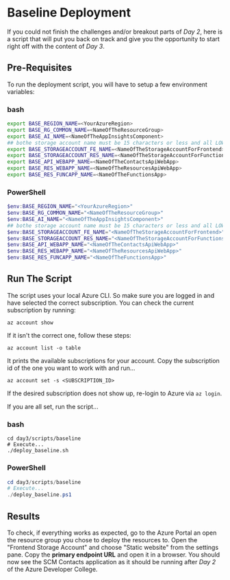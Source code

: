 # Baseline Deployment

If you could not finish the challenges and/or breakout parts of *Day 2*, here is a script that will put you back on track and give you the opportunity to start right off with the content of *Day 3*.

## Pre-Requisites

To run the deployment script, you will have to setup a few environment variables:

### bash

```bash
export BASE_REGION_NAME=<YourAzureRegion>
export BASE_RG_COMMON_NAME=<NameOfTheResourceGroup>
export BASE_AI_NAME=<NameOfTheAppInsightsComponent>
## bothe storage account name must be 15 characters or less and all LOWERCASE
export BASE_STORAGEACCOUNT_FE_NAME=<NameOfTheStorageAccountForFrontend>
export BASE_STORAGEACCOUNT_RES_NAME=<NameOfTheStorageAccountForFunctionsAndImages>
export BASE_API_WEBAPP_NAME=<NameOfTheContactsApiWebApp>
export BASE_RES_WEBAPP_NAME=<NameOfTheResourcesApiWebApp>
export BASE_RES_FUNCAPP_NAME=<NameOfTheFunctionsApp>
```

### PowerShell

```powershell
$env:BASE_REGION_NAME="<YourAzureRegion>"
$env:BASE_RG_COMMON_NAME="<NameOfTheResourceGroup>"
$env:BASE_AI_NAME="<NameOfTheAppInsightsComponent>"
## bothe storage account name must be 15 characters or less and all LOWERCASE
$env:BASE_STORAGEACCOUNT_FE_NAME="<NameOfTheStorageAccountForFrontend>"
$env:BASE_STORAGEACCOUNT_RES_NAME="<NameOfTheStorageAccountForFunctionsAndImages>"
$env:BASE_API_WEBAPP_NAME="<NameOfTheContactsApiWebApp>"
$env:BASE_RES_WEBAPP_NAME="<NameOfTheResourcesApiWebApp>"
$env:BASE_RES_FUNCAPP_NAME="<NameOfTheFunctionsApp>"
```

## Run The Script

The script uses your local Azure CLI. So make sure you are logged in and have selected the correct subscription. You can check the current subscription by running:

```shell
az account show
```

If it isn't the correct one, follow these steps:

```shell
az account list -o table
```

It prints the available subscriptions for your account. Copy the subscription id of the one you want to work with and run...

```shell
az account set -s <SUBSCRIPTION_ID>
```

If the desired subscription does not show up, re-login to Azure via ```az login```.

If you are all set, run the script...

### bash

```shell
cd day3/scripts/baseline
# Execute...
./deploy_baseline.sh
```

### PowerShell

```powershell
cd day3/scripts/baseline
# Execute...
./deploy_baseline.ps1
```

## Results

To check, if everything works as expected, go to the Azure Portal an open the resource group you chose to deploy the resources to. Open the "Frontend Storage Account" and choose "Static website" from the settings pane. Copy the **primary endpoint URL** and open it in a browser. You should now see the SCM Contacts application as it should be running after *Day 2* of the Azure Developer College.
